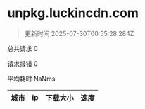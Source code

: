 
  # unpkg.luckincdn.com

  > 更新时间 2025-07-30T00:55:28.284Z
  
  总共请求 0

  请求报错 0

  平均耗时 NaNms

|城市|ip|下载大小|速度|
|-----|----------|---|---|

  